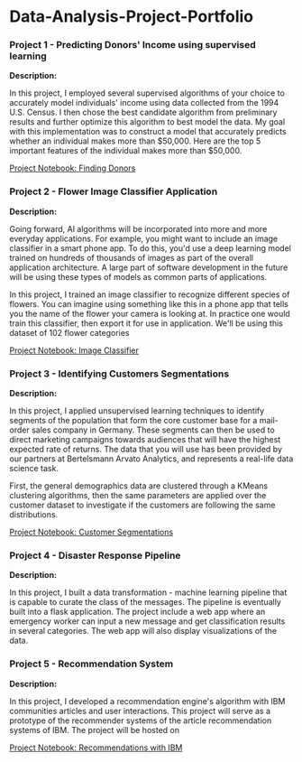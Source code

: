 # Data-Analysis-Project-Portfolio

### Project 1 - Predicting Donors' Income using supervised learning

**Description:**

In this project, I employed several supervised algorithms of your choice to accurately model individuals' income using data collected from the 1994 U.S. Census. I then chose the best candidate algorithm from preliminary results and further optimize this algorithm to best model the data. My goal with this implementation was to construct a model that accurately predicts whether an individual makes more than $50,000. Here are the top 5 important features of the individual makes more than $50,000.


[Project Notebook: Finding Donors](https://nbviewer.jupyter.org/github/lokissue/Data-Analysis-Project-Portfolio/blob/master/Project%201%20-%20Finding%20Donors%20for%20CharityML/finding_donors.ipynb)

### Project 2 - Flower Image Classifier Application

**Description:**

Going forward, AI algorithms will be incorporated into more and more everyday applications. For example, you might want to include an image classifier in a smart phone app. To do this, you'd use a deep learning model trained on hundreds of thousands of images as part of the overall application architecture. A large part of software development in the future will be using these types of models as common parts of applications.

In this project, I trained an image classifier to recognize different species of flowers. You can imagine using something like this in a phone app that tells you the name of the flower your camera is looking at. In practice one would train this classifier, then export it for use in application. We'll be using this dataset of 102 flower categories

[Project Notebook: Image Classifier](https://nbviewer.jupyter.org/github/lokissue/Data-Analysis-Project-Portfolio/blob/master/Project2%20-%20Image%20Classifier%20Application/Image%20Classifier%20Project.ipynb)

### Project 3 - Identifying Customers Segmentations

**Description:**

In this project, I applied unsupervised learning techniques to identify segments of the population that form the core customer base for a mail-order sales company in Germany. These segments can then be used to direct marketing campaigns towards audiences that will have the highest expected rate of returns. The data that you will use has been provided by our partners at Bertelsmann Arvato Analytics, and represents a real-life data science task.

First, the general demographics data are clustered through a KMeans clustering algorithms, then the same parameters are applied over the customer dataset to investigate if the customers are following the same distributions.

[Project Notebook: Customer Segmentations](https://nbviewer.jupyter.org/github/lokissue/Data-Analysis-Project-Portfolio/blob/master/Project%203%20-%20Identify%20Customer%20Segementation/Identify_Customer_Segments.ipynb?flush_cache=true)

### Project 4 - Disaster Response Pipeline

**Description:**

In this project, I built a data transformation - machine learning pipeline that is capable to curate the class of the messages. The pipeline is eventually built into a flask application. The project include a web app where an emergency worker can input a new message and get classification results in several categories. The web app will also display visualizations of the data.

### Project 5 - Recommendation System

**Description:**

In this project, I developed a recommendation engine's algorithm with IBM communities articles and user interactions. This project will serve as a prototype of the recommender systems of the article recommendation systems of IBM. The project will be hosted on

[Project Notebook: Recommendations with IBM](https://nbviewer.jupyter.org/github/lokissue/Data-Analysis-Project-Portfolio/blob/master/Project%205%20-%20Recommendation%20System/Recommendations_with_IBM.ipynb)
